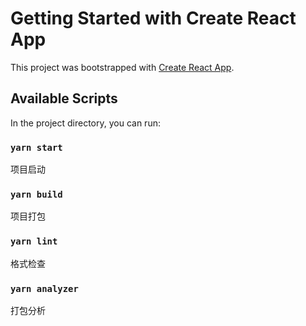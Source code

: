 # Getting Started with Create React App

This project was bootstrapped with [Create React App](https://github.com/facebook/create-react-app).

## Available Scripts

In the project directory, you can run:

### `yarn start`

项目启动

### `yarn build`

项目打包

### `yarn lint`

格式检查

### `yarn analyzer`

打包分析
